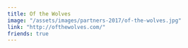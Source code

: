 ```yaml
---
title: Of the Wolves
image: "/assets/images/partners-2017/of-the-wolves.jpg"
link: "http://ofthewolves.com/"
friends: true
---
```

